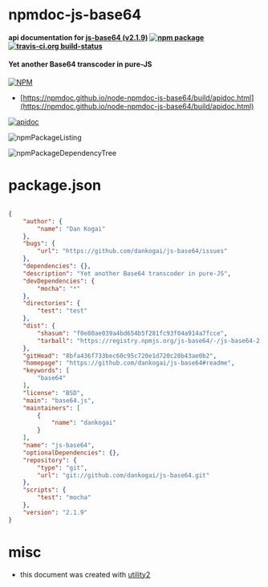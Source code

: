 # npmdoc-js-base64

#### api documentation for  [js-base64 (v2.1.9)](https://github.com/dankogai/js-base64#readme)  [![npm package](https://img.shields.io/npm/v/npmdoc-js-base64.svg?style=flat-square)](https://www.npmjs.org/package/npmdoc-js-base64) [![travis-ci.org build-status](https://api.travis-ci.org/npmdoc/node-npmdoc-js-base64.svg)](https://travis-ci.org/npmdoc/node-npmdoc-js-base64)

#### Yet another Base64 transcoder in pure-JS

[![NPM](https://nodei.co/npm/js-base64.png?downloads=true&downloadRank=true&stars=true)](https://www.npmjs.com/package/js-base64)

- [https://npmdoc.github.io/node-npmdoc-js-base64/build/apidoc.html](https://npmdoc.github.io/node-npmdoc-js-base64/build/apidoc.html)

[![apidoc](https://npmdoc.github.io/node-npmdoc-js-base64/build/screenCapture.buildCi.browser.%252Ftmp%252Fbuild%252Fapidoc.html.png)](https://npmdoc.github.io/node-npmdoc-js-base64/build/apidoc.html)

![npmPackageListing](https://npmdoc.github.io/node-npmdoc-js-base64/build/screenCapture.npmPackageListing.svg)

![npmPackageDependencyTree](https://npmdoc.github.io/node-npmdoc-js-base64/build/screenCapture.npmPackageDependencyTree.svg)



# package.json

```json

{
    "author": {
        "name": "Dan Kogai"
    },
    "bugs": {
        "url": "https://github.com/dankogai/js-base64/issues"
    },
    "dependencies": {},
    "description": "Yet another Base64 transcoder in pure-JS",
    "devDependencies": {
        "mocha": "*"
    },
    "directories": {
        "test": "test"
    },
    "dist": {
        "shasum": "f0e80ae039a4bd654b5f281fc93f04a914a7fcce",
        "tarball": "https://registry.npmjs.org/js-base64/-/js-base64-2.1.9.tgz"
    },
    "gitHead": "8bfa436f733bec60c95c720e1d720c28b43ae0b2",
    "homepage": "https://github.com/dankogai/js-base64#readme",
    "keywords": [
        "base64"
    ],
    "license": "BSD",
    "main": "base64.js",
    "maintainers": [
        {
            "name": "dankogai"
        }
    ],
    "name": "js-base64",
    "optionalDependencies": {},
    "repository": {
        "type": "git",
        "url": "git://github.com/dankogai/js-base64.git"
    },
    "scripts": {
        "test": "mocha"
    },
    "version": "2.1.9"
}
```



# misc
- this document was created with [utility2](https://github.com/kaizhu256/node-utility2)
